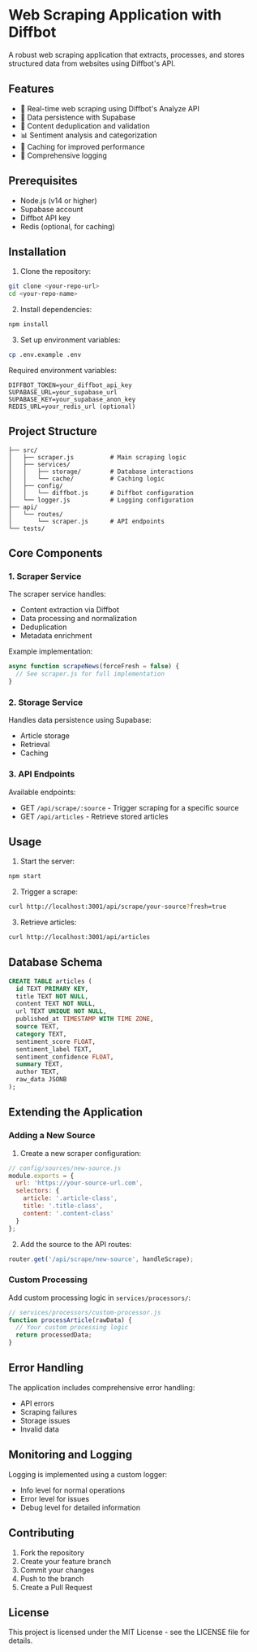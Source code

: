 # Web Scraping Application with Diffbot

A robust web scraping application that extracts, processes, and stores structured data from websites using Diffbot's API.

## Features

- 🔄 Real-time web scraping using Diffbot's Analyze API
- 💾 Data persistence with Supabase
- 🎯 Content deduplication and validation
- 📊 Sentiment analysis and categorization
- 🚀 Caching for improved performance
- 📝 Comprehensive logging

## Prerequisites

- Node.js (v14 or higher)
- Supabase account
- Diffbot API key
- Redis (optional, for caching)

## Installation

1. Clone the repository:
```bash
git clone <your-repo-url>
cd <your-repo-name>
```

2. Install dependencies:
```bash
npm install
```

3. Set up environment variables:
```bash
cp .env.example .env
```

Required environment variables:
```
DIFFBOT_TOKEN=your_diffbot_api_key
SUPABASE_URL=your_supabase_url
SUPABASE_KEY=your_supabase_anon_key
REDIS_URL=your_redis_url (optional)
```

## Project Structure

```
├── src/
│   ├── scraper.js          # Main scraping logic
│   ├── services/
│   │   ├── storage/        # Database interactions
│   │   └── cache/          # Caching logic
│   ├── config/            
│   │   └── diffbot.js      # Diffbot configuration
│   └── logger.js           # Logging configuration
├── api/
│   └── routes/
│       └── scraper.js      # API endpoints
└── tests/
```

## Core Components

### 1. Scraper Service

The scraper service handles:
- Content extraction via Diffbot
- Data processing and normalization
- Deduplication
- Metadata enrichment

Example implementation:
```javascript
async function scrapeNews(forceFresh = false) {
  // See scraper.js for full implementation
}
```

### 2. Storage Service

Handles data persistence using Supabase:
- Article storage
- Retrieval
- Caching

### 3. API Endpoints

Available endpoints:
- GET `/api/scrape/:source` - Trigger scraping for a specific source
- GET `/api/articles` - Retrieve stored articles

## Usage

1. Start the server:
```bash
npm start
```

2. Trigger a scrape:
```bash
curl http://localhost:3001/api/scrape/your-source?fresh=true
```

3. Retrieve articles:
```bash
curl http://localhost:3001/api/articles
```

## Database Schema

```sql
CREATE TABLE articles (
  id TEXT PRIMARY KEY,
  title TEXT NOT NULL,
  content TEXT NOT NULL,
  url TEXT UNIQUE NOT NULL,
  published_at TIMESTAMP WITH TIME ZONE,
  source TEXT,
  category TEXT,
  sentiment_score FLOAT,
  sentiment_label TEXT,
  sentiment_confidence FLOAT,
  summary TEXT,
  author TEXT,
  raw_data JSONB
);
```

## Extending the Application

### Adding a New Source

1. Create a new scraper configuration:
```javascript
// config/sources/new-source.js
module.exports = {
  url: 'https://your-source-url.com',
  selectors: {
    article: '.article-class',
    title: '.title-class',
    content: '.content-class'
  }
};
```

2. Add the source to the API routes:
```javascript
router.get('/api/scrape/new-source', handleScrape);
```

### Custom Processing

Add custom processing logic in `services/processors/`:
```javascript
// services/processors/custom-processor.js
function processArticle(rawData) {
  // Your custom processing logic
  return processedData;
}
```

## Error Handling

The application includes comprehensive error handling:
- API errors
- Scraping failures
- Storage issues
- Invalid data

## Monitoring and Logging

Logging is implemented using a custom logger:
- Info level for normal operations
- Error level for issues
- Debug level for detailed information

## Contributing

1. Fork the repository
2. Create your feature branch
3. Commit your changes
4. Push to the branch
5. Create a Pull Request

## License

This project is licensed under the MIT License - see the LICENSE file for details. 
